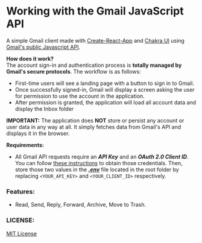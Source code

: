 # Working with the Gmail JavaScript API

A simple Gmail client made with [Create-React-App](https://github.com/facebook/create-react-app) and [Chakra UI](https://github.com/chakra-ui/chakra-ui/) using [Gmail's public Javascript API](https://developers.google.com/gmail/api/).

**How does it work?**  
The account sign-in and authentication process is **totally managed by Gmail's secure protocols**.  The workflow is as follows:

 - First-time users will see a landing page with a button to sign in to
   Gmail.
 - Once successfully signed-in, Gmail will display a screen asking the
   user for permission to use the account in the application.
  - After permission is granted, the application will load all account data and display the Inbox folder

**IMPORTANT:** The application does **NOT** store or persist any account or user data in any way at all. It simply fetches data from Gmail's API and displays it in the browser.


**Requirements:**

- All Gmail API requests require an ***API Key*** and an ***OAuth 2.0 Client ID***. You can follow [these instructions](https://developers.google.com/fit/android/get-api-key) to obtain those credentials. Then, store those two values in the ***[.env](https://facebook.github.io/create-react-app/docs/adding-custom-environment-variables)*** file located in the root folder by replacing `<YOUR_API_KEY>` and `<YOUR_CLIENT_ID>` respectively.


### Features:
- Read, Send, Reply, Forward, Archive, Move to Trash.

### LICENSE: 
[MIT License](https://opensource.org/licenses/MIT)
